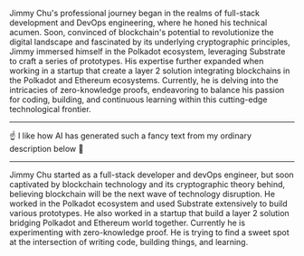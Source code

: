 Jimmy Chu's professional journey began in the realms of full-stack development and DevOps engineering,
where he honed his technical acumen. Soon, convinced of blockchain's potential to revolutionize
the digital landscape and fascinated by its underlying cryptographic principles, Jimmy immersed
himself in the Polkadot ecosystem, leveraging Substrate to craft a series of prototypes. His
expertise further expanded when working in a startup that create a layer 2 solution integrating
blockchains in the Polkadot and Ethereum ecosystems. Currently, he is delving into the intricacies
of zero-knowledge proofs, endeavoring to balance his passion for coding, building, and continuous
learning within this cutting-edge technological frontier.

---

☝️ I like how AI has generated such a fancy text from my ordinary description below 🙂

---

Jimmy Chu started as a full-stack developer and devOps engineer, but soon captivated by blockchain
technology and its cryptographic theory behind, believing blockchain will be the next wave of
technology disruption. He worked in the Polkadot ecosystem and used Substrate extensively to
build various prototypes. He also worked in a startup that build a layer 2 solution bridging
Polkadot and Ethereum world together. Currently he is experimenting with zero-knowledge proof.
He is trying to find a sweet spot at the intersection of writing code, building things, and learning.
